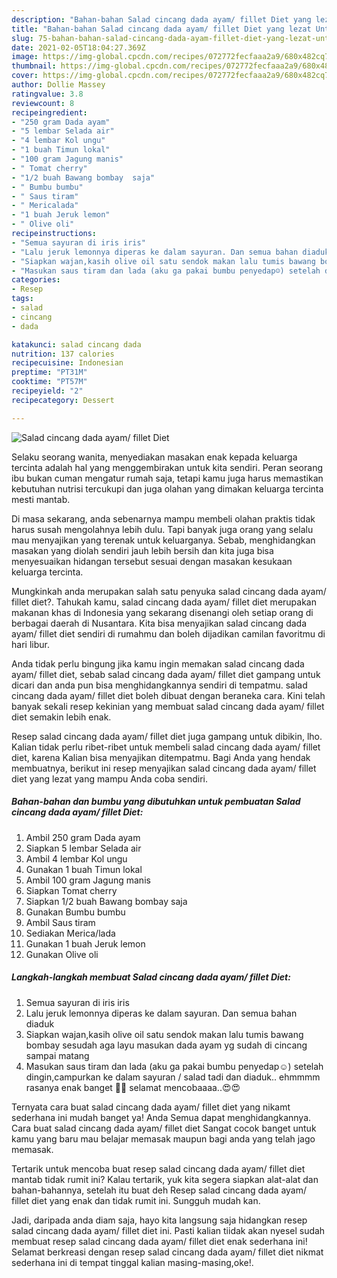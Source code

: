 ```yaml
---
description: "Bahan-bahan Salad cincang dada ayam/ fillet Diet yang lezat Untuk Jualan"
title: "Bahan-bahan Salad cincang dada ayam/ fillet Diet yang lezat Untuk Jualan"
slug: 75-bahan-bahan-salad-cincang-dada-ayam-fillet-diet-yang-lezat-untuk-jualan
date: 2021-02-05T18:04:27.369Z
image: https://img-global.cpcdn.com/recipes/072772fecfaaa2a9/680x482cq70/salad-cincang-dada-ayam-fillet-diet-foto-resep-utama.jpg
thumbnail: https://img-global.cpcdn.com/recipes/072772fecfaaa2a9/680x482cq70/salad-cincang-dada-ayam-fillet-diet-foto-resep-utama.jpg
cover: https://img-global.cpcdn.com/recipes/072772fecfaaa2a9/680x482cq70/salad-cincang-dada-ayam-fillet-diet-foto-resep-utama.jpg
author: Dollie Massey
ratingvalue: 3.8
reviewcount: 8
recipeingredient:
- "250 gram Dada ayam"
- "5 lembar Selada air"
- "4 lembar Kol ungu"
- "1 buah Timun lokal"
- "100 gram Jagung manis"
- " Tomat cherry"
- "1/2 buah Bawang bombay  saja"
- " Bumbu bumbu"
- " Saus tiram"
- " Mericalada"
- "1 buah Jeruk lemon"
- " Olive oli"
recipeinstructions:
- "Semua sayuran di iris iris"
- "Lalu jeruk lemonnya diperas ke dalam sayuran. Dan semua bahan diaduk"
- "Siapkan wajan,kasih olive oil satu sendok makan lalu tumis bawang bombay sesudah aga layu masukan dada ayam yg sudah di cincang sampai matang"
- "Masukan saus tiram dan lada (aku ga pakai bumbu penyedap☺️) setelah dingin,campurkan ke dalam sayuran / salad tadi dan diaduk.. ehmmmm rasanya enak banget 🤤🤤 selamat mencobaaaa..😍😍"
categories:
- Resep
tags:
- salad
- cincang
- dada

katakunci: salad cincang dada 
nutrition: 137 calories
recipecuisine: Indonesian
preptime: "PT31M"
cooktime: "PT57M"
recipeyield: "2"
recipecategory: Dessert

---
```



![Salad cincang dada ayam/ fillet Diet](https://img-global.cpcdn.com/recipes/072772fecfaaa2a9/680x482cq70/salad-cincang-dada-ayam-fillet-diet-foto-resep-utama.jpg)

Selaku seorang wanita, menyediakan masakan enak kepada keluarga tercinta adalah hal yang menggembirakan untuk kita sendiri. Peran seorang ibu bukan cuman mengatur rumah saja, tetapi kamu juga harus memastikan kebutuhan nutrisi tercukupi dan juga olahan yang dimakan keluarga tercinta mesti mantab.

Di masa  sekarang, anda sebenarnya mampu membeli olahan praktis tidak harus susah mengolahnya lebih dulu. Tapi banyak juga orang yang selalu mau menyajikan yang terenak untuk keluarganya. Sebab, menghidangkan masakan yang diolah sendiri jauh lebih bersih dan kita juga bisa menyesuaikan hidangan tersebut sesuai dengan masakan kesukaan keluarga tercinta. 



Mungkinkah anda merupakan salah satu penyuka salad cincang dada ayam/ fillet diet?. Tahukah kamu, salad cincang dada ayam/ fillet diet merupakan makanan khas di Indonesia yang sekarang disenangi oleh setiap orang di berbagai daerah di Nusantara. Kita bisa menyajikan salad cincang dada ayam/ fillet diet sendiri di rumahmu dan boleh dijadikan camilan favoritmu di hari libur.

Anda tidak perlu bingung jika kamu ingin memakan salad cincang dada ayam/ fillet diet, sebab salad cincang dada ayam/ fillet diet gampang untuk dicari dan anda pun bisa menghidangkannya sendiri di tempatmu. salad cincang dada ayam/ fillet diet boleh dibuat dengan beraneka cara. Kini telah banyak sekali resep kekinian yang membuat salad cincang dada ayam/ fillet diet semakin lebih enak.

Resep salad cincang dada ayam/ fillet diet juga gampang untuk dibikin, lho. Kalian tidak perlu ribet-ribet untuk membeli salad cincang dada ayam/ fillet diet, karena Kalian bisa menyajikan ditempatmu. Bagi Anda yang hendak membuatnya, berikut ini resep menyajikan salad cincang dada ayam/ fillet diet yang lezat yang mampu Anda coba sendiri.

<!--inarticleads1-->

##### Bahan-bahan dan bumbu yang dibutuhkan untuk pembuatan Salad cincang dada ayam/ fillet Diet:

1. Ambil 250 gram Dada ayam
1. Siapkan 5 lembar Selada air
1. Ambil 4 lembar Kol ungu
1. Gunakan 1 buah Timun lokal
1. Ambil 100 gram Jagung manis
1. Siapkan  Tomat cherry
1. Siapkan 1/2 buah Bawang bombay  saja
1. Gunakan  Bumbu bumbu
1. Ambil  Saus tiram
1. Sediakan  Merica/lada
1. Gunakan 1 buah Jeruk lemon
1. Gunakan  Olive oli




<!--inarticleads2-->

##### Langkah-langkah membuat Salad cincang dada ayam/ fillet Diet:

1. Semua sayuran di iris iris
1. Lalu jeruk lemonnya diperas ke dalam sayuran. Dan semua bahan diaduk
1. Siapkan wajan,kasih olive oil satu sendok makan lalu tumis bawang bombay sesudah aga layu masukan dada ayam yg sudah di cincang sampai matang
1. Masukan saus tiram dan lada (aku ga pakai bumbu penyedap☺️) setelah dingin,campurkan ke dalam sayuran / salad tadi dan diaduk.. ehmmmm rasanya enak banget 🤤🤤 selamat mencobaaaa..😍😍




Ternyata cara buat salad cincang dada ayam/ fillet diet yang nikamt sederhana ini mudah banget ya! Anda Semua dapat menghidangkannya. Cara buat salad cincang dada ayam/ fillet diet Sangat cocok banget untuk kamu yang baru mau belajar memasak maupun bagi anda yang telah jago memasak.

Tertarik untuk mencoba buat resep salad cincang dada ayam/ fillet diet mantab tidak rumit ini? Kalau tertarik, yuk kita segera siapkan alat-alat dan bahan-bahannya, setelah itu buat deh Resep salad cincang dada ayam/ fillet diet yang enak dan tidak rumit ini. Sungguh mudah kan. 

Jadi, daripada anda diam saja, hayo kita langsung saja hidangkan resep salad cincang dada ayam/ fillet diet ini. Pasti kalian tiidak akan nyesel sudah membuat resep salad cincang dada ayam/ fillet diet enak sederhana ini! Selamat berkreasi dengan resep salad cincang dada ayam/ fillet diet nikmat sederhana ini di tempat tinggal kalian masing-masing,oke!.

